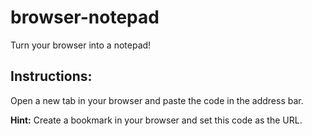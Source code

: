 # browser-notepad
Turn your browser into a notepad!

## Instructions:
Open a new tab in your browser and paste the code in the address bar.

**Hint:** Create a bookmark in your browser and set this code as the URL.
